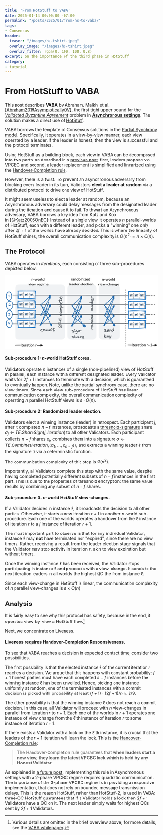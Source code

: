 ```yaml
---
title: 'From HotStuff to VABA'
date: 2025-01-14 00:00:00 -07:00
permalink: "/posts/2025/01/from-hs-to-vaba/"
tags:
- Consensus
header:
  teaser: "/images/hs-tshirt.jpeg"
  overlay_image: "/images/hs-tshirt.jpeg"
  overlay_filter: rgba(0, 100, 100, 0.8)
excerpt: on the importance of the third phase in HotStuff
category:
- tutorial
---
```

# From HotStuff to VABA

This post describes **VABA** by Abraham, Malkhi et al. 
[[Abraham2019AsymptoticallyOV]](https://api.semanticscholar.org/CorpusID:197660727), the first tight upper bound for the [*Validated Byzantine Agreement*](https://malkhi.com/posts/2025/01/models/) problem in
[**Asynchronous settings**](https://malkhi.com/posts/2025/01/models/). 
The solution makes a direct use of [HotStuff](Yin2019HotStuffBC).

VABA borrows the template of Consensus solutions in 
the [Partial Synchrony model](https://malkhi.com/posts/2025/01/models/).
Specifically, it operates in a view-by-view manner, each view operated by a leader. 
If the leader is honest, then the view is successful
and the protocol terminates.

Using HotStuff as a building block, each view in VABA can be decomposed into two parts, as
described in a [previous post](https://malkhi.com/posts/2025/01/hs-from-vpcbc/):
first, leaders propose via [VPCBC](https://malkhi.com/posts/2025/01/vpcbc/) and second, a leader replacement is simplified and linearized using the [Handover-Completion rule](https://malkhi.com/posts/2025/01/hs-from-vpcbc/). 

However, there is a twist.
To prevent an asynchronous adversary from blocking every leader in its turn, 
Validators **elect a leader at random** via a distributed protocol to drive one
view of HotStuff. 

It might seem useless to elect a leader at random, because an
Asynchronous adversary could delay messages from the designated leader
during the iteration and cause it to fail. To thwart an Asynchronous
adversary, VABA borrows a key idea from Katz and Koo in [[@Katz2006OnEC]](https://api.semanticscholar.org/CorpusID:22043295):
Instead of a single view, it operates $n$ parallel-worlds of HotStuff, each with a different
leader, and picks a "winning" one only after $2f+1$ of the worlds have
already decided. This is where the linearity of HotStuff shines, the
overall communication complexity is $O(n^2) = n \times O(n)$.

## The Protocol

VABA operates in *iterations*, each consisting of three sub-procedures depicted below.

![image](/images/HS/VABA.png)
<!--- ![VABA](https://hackmd.io/_uploads/r1cAlbfD1g.png) --->

#### Sub-procedure 1: $n$-world HotStuff cores.

Validators operate $n$ instances of a single (non-pipelined) view of HotStuff in
parallel, each instance with a different designated leader. Every Validator
waits for $2f+1$ instances to terminate with a decision, which is
guaranteed to eventually happen. Note, unlike the partial synchrony
case, there are no view timers. Since each view sub-procedure of
HotStuff has linear communication complexity, the overall communication
complexity of operating $n$ parallel HotStuff views is $n \cdot O(n)$.

#### Sub-procedure 2: Randomized leader election.

Validators elect a winning instance (leader) in retrospect. Each participant $j$,
after it completed $n-f$ instances, broadcasts a [threshold-signature](https://malkhi.com/posts/2025/01/models/) share
$\sigma_j \leftarrow TE.ShareSign(j, iteration)$ to all other Validators. Each
participant collects $n-f$ shares $\sigma_j$, combines them into a
signature
$\sigma \leftarrow TE.Combine(iteration, (\sigma_1, ..., \sigma_{n-f}))$,
and extracts a winning leader $\ell$ from the signature $\sigma$ via a
deterministic function.

The communication complexity of this step is $O(n^2)$.

Importantly, all Validators complete this step with the same value, despite
having completed potentially different subsets of $n-f$ instances in the
first part. This is due to the properties of threshold encryption: the
same value results by combining any subset of $n-f$ shares.

#### Sub-procedure 3: $n$-world HotStuff view-changes.

If a Validator decides in instance $\ell$, it broadcasts the decision to all
other parties. Otherwise, it starts a new iteration $r+1$ in another
$n$-world sub-procedure. Each one of the worlds operates a handover
from the $\ell$ instance of iteration $r$ to a $j$ instance of iteration
$r+1$. 

The most important part to observe is that for any individual Validator, 
instance $\ell$ may **not** have terminated nor "expired", since there are no view timers. 
Rather, receiving a result from the leader election stage signals that the Validator may stop activity
in iteration $r$, akin to view expiration but without timers. 

Once the winning instance $\ell$ has been received, the Validator stops participating in instance $\ell$ and proceeds with a view-change. It sends to the next
iteration leaders in all worlds the highest QC the from instance $\ell$. 

Since each view-change in HotStuff is linear, the communication
complexity of $n$ parallel view-changes is $n \times O(n)$.

## Analysis

It is fairly easy to see why this protocol has safety, because in the
end, it operates view-by-view a HotStuff flow.[^1]

Next, we concentrate on Liveness.

#### Liveness requires Handover-Completion Responsiveness.

To see that VABA reaches a decision in expected contact time, consider
two possibilities.

The first possibility is that the elected instance $\ell$ of the current
iteration $r$ reaches a decision. We argue that this happens with
constant probability: $f+1$ honest parties must have each completed
$n-f$ instances before the winning instance $\ell$ has been unveiled.
Hence, picking one instance uniformly at random, one of the terminated
instances with a commit decision is picked with probability at least
$(f+1)\cdot(2f+1) / n \geq 2/9$.

The other possibility is that the winning instance $\ell$ does not reach
a commit decision. 
In this case, all
Validator will proceed with $n$ view-changes in parallel from iteration $r$ to
$r+1$. Each one of the worlds in $r+1$ operates one instance of view change from the $\ell$'th
instance of iteration $r$ to some instance of iteration $r+1$. 

If there exists a Validator with a lock on the $\ell$'th instance, it is crucial that the leaders of the $r+1$ iteration will learn the lock. This is the [Handover-Completion rule](https://malkhi.com/posts/2025/01/hs-from-vpcbc/):

> The Handover-Completion rule guarantees that **when leaders start a new view, they learn the latest VPCBC lock which is held by any Honest Validator.** 

As explained in [a future post](), implementing this rule in Asynchronous settings with a 2-phase VPCBC regime requires quadratic communication. The importance of the 3-phase VPCBC regime is in providing a responsive implementation, that does not rely on bounded message transmission delays.
This is the
reason HotStuff, rather than HotStuff-2, is used in VABA: three-QC HotStuff
guarantees that if a Validator holds a lock then $2f+1$ Validators have a QC on
it. The next leader simply waits for highest QCs sent by $2f+1$ Validators. 

[^1]:  Various details are omitted in the brief overview above; for more details, see the [VABA
whitepaper](https://api.semanticscholar.org/CorpusID:197660727).

